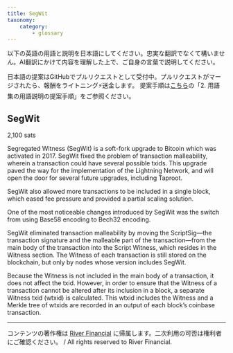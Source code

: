```yaml
---
title: SegWit
taxonomy:
    category:
        - glossary
---
```


以下の英語の用語と説明を日本語にしてください。忠実な翻訳でなくて構いません。AI翻訳にかけて内容を理解した上で、ご自身の言葉で説明してください。

日本語の提案はGitHubでプルリクエストとして受付中。プルリクエストがマージされたら、報酬をライトニング⚡️送金します。
提案手順は[こちら](https://github.com/lostinbitcoin/categories/wiki)の「2. 用語集の用語説明の提案手順」をご参照ください。

## SegWit
2,100 sats

Segregated Witness (SegWit) is a soft-fork upgrade to Bitcoin which was activated in 2017. SegWit fixed the problem of transaction malleability, wherein a transaction could have several possible txids. This upgrade paved the way for the implementation of the Lightning Network, and will open the door for several future upgrades, including Taproot.

SegWit also allowed more transactions to be included in a single block, which eased fee pressure and provided a partial scaling solution.

One of the most noticeable changes introduced by SegWit was the switch from using Base58 encoding to Bech32 encoding.

SegWit eliminated transaction malleability by moving the ScriptSig—the transaction signature and the malleable part of the transaction—from the main body of the transaction into the Script Witness, which resides in the Witness section. The Witness of each transaction is still stored on the blockchain, but only by nodes whose version includes SegWit.

Because the Witness is not included in the main body of a transaction, it does not affect the txid. However, in order to ensure that the Witness of a transaction cannot be altered after its inclusion in a block, a separate Witness txid (wtxid) is calculated. This wtxid includes the Witness and a Merkle tree of wtxids are recorded in an output of each block’s coinbase transaction.


---
コンテンツの著作権は [River Financial](https://river.com/) に帰属します。二次利用の可否は権利者にご確認ください。 / All rights reserved to River Financial.
